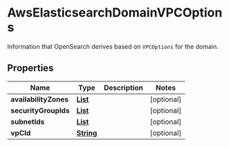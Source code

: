 

# AwsElasticsearchDomainVPCOptions

Information that OpenSearch derives based on <code>VPCOptions</code> for the domain.

## Properties

| Name | Type | Description | Notes |
|------------ | ------------- | ------------- | -------------|
|**availabilityZones** | [**List**](List.md) |  |  [optional] |
|**securityGroupIds** | [**List**](List.md) |  |  [optional] |
|**subnetIds** | [**List**](List.md) |  |  [optional] |
|**vpCId** | [**String**](String.md) |  |  [optional] |



